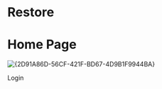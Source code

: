 # Restore
# Home Page
![{2D91A86D-56CF-421F-BD67-4D9B1F9944BA}](https://github.com/user-attachments/assets/bebc8895-4ddd-469c-9408-fc1870031018)

Login
